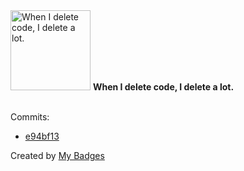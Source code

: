 <img src="https://my-badges.github.io/my-badges/mass-delete-commit.png" alt="When I delete code, I delete a lot." title="When I delete code, I delete a lot." width="128">
<strong>When I delete code, I delete a lot.</strong>
<br><br>

Commits:

- <a href="https://github.com/noredistribution/CVP-Scripts/commit/e94bf134177207a8aadaaa31316db43a397e6d02">e94bf13</a>


Created by <a href="https://github.com/my-badges/my-badges">My Badges</a>